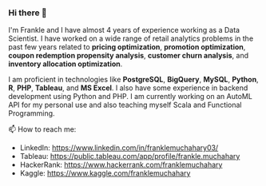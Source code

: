 ### Hi there 👋

<!--
**franklemuchahary/franklemuchahary** is a ✨ _special_ ✨ repository because its `README.md` (this file) appears on your GitHub profile.

Here are some ideas to get you started:

- 🔭 I’m currently working on ...
- 🌱 I’m currently learning ...
- 👯 I’m looking to collaborate on ...
- 🤔 I’m looking for help with ...
- 💬 Ask me about ...
- 📫 How to reach me: ...
- 😄 Pronouns: ...
- ⚡ Fun fact: ...
-->

I'm Frankle and I have almost 4 years of experience working as a Data Scientist. I have worked on a wide range of retail analytics problems in the past few years related to **pricing optimization**, **promotion optimization**, **coupon redemption propensity analysis**, **customer churn analysis**, and **inventory allocation optimization**.

I am proficient in technologies like **PostgreSQL**, **BigQuery**, **MySQL**, **Python**, **R**, **PHP**, **Tableau**, and **MS Excel**. I also have some experience in backend development using Python and PHP. I am currently working on an AutoML API for my personal use and also teaching myself Scala and Functional Programming.

📫 How to reach me:
- LinkedIn:  https://www.linkedin.com/in/franklemuchahary03/
- Tableau: https://public.tableau.com/app/profile/frankle.muchahary
- HackerRank: https://www.hackerrank.com/franklemuchahary
- Kaggle: https://www.kaggle.com/franklemuchahary
